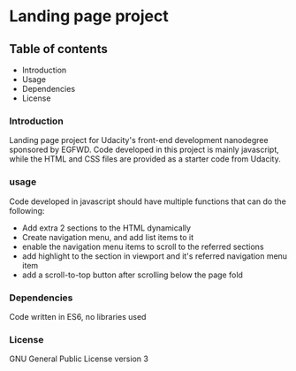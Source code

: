 # Landing page project

## Table of contents

- Introduction
- Usage
- Dependencies
- License


### Introduction

Landing page project for Udacity's front-end development nanodegree sponsored by EGFWD.
Code developed in this project is mainly javascript, while the HTML and CSS files are provided as a starter code from Udacity.

### usage

Code developed in javascript should have multiple functions that can do the following:

- Add extra 2 sections to the HTML dynamically
- Create navigation menu, and add list items to it
- enable the navigation menu items to scroll to the referred sections
- add highlight to the section in viewport and it's referred navigation menu item
- add a scroll-to-top button after scrolling below the page fold

### Dependencies

Code written in ES6, no libraries used

### License

GNU General Public License version 3

